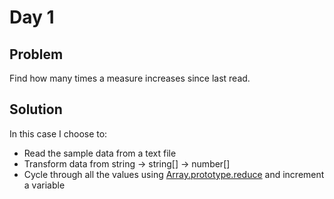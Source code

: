 # Day 1

## Problem

Find how many times a measure increases since last read.

## Solution

In this case I choose to:

- Read the sample data from a text file
- Transform data from string -> string[] -> number[]
- Cycle through all the values using [Array.prototype.reduce](https://developer.mozilla.org/en-US/docs/Web/JavaScript/Reference/Global_Objects/Array/reduce) and increment a variable
